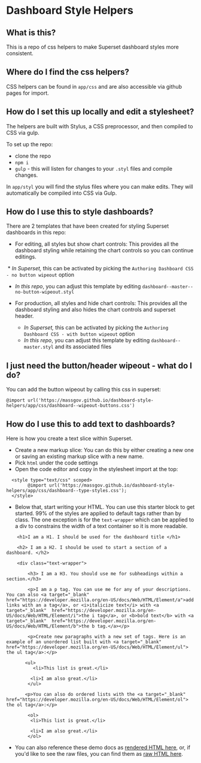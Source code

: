 # Dashboard Style Helpers

## What is this?

This is a repo of css helpers to make Superset dashboard styles more consistent.

## Where do I find the css helpers?

CSS helpers can be found in `app/css` and are also accessible via github pages for import.

## How do I set this up locally and edit a stylesheet?

The helpers are built with Stylus, a CSS preprocessor, and then compiled to CSS via gulp.

To set up the repo:

* clone the repo
* `npm i`
* `gulp` - this will listen for changes to your `.styl` files and compile changes. 

In `app/styl` you will find the stylus files where you can make edits. They will automatically be compiled into CSS via Gulp.

## How do I use this to style dashboards?
There are 2 templates that have been created for styling Superset dashboards in this repo:

* For editing, all styles but show chart controls: This provides all the dashboard styling while retaining the chart controls so you can continue editings. 

  * *In Superset,* this can be activated by picking the `Authoring Dashboard CSS - no button wipeout` option
  * *In this repo*, you can adjust this template by editing `dashboard--master--no-button-wipeout.styl`

* For production, all styles and hide chart controls: This provides all the dashboard styling and also hides the chart controls and superset header.
  * *In Superset,* this can be activated by picking the `Authoring Dashboard CSS - with button wipeout` option
  * *In this repo*, you can adjust this template by editing `dashboard--master.styl` and its associated files

## I just need the button/header wipeout - what do I do?
You can add the button wipeout by calling this css in superset:

`@import url('https://massgov.github.io/dashboard-style-helpers/app/css/dashboard--wipeout-buttons.css')`

## How do I use this to add text to dashboards?

Here is how you create a text slice within Superset.

* Create a new markup slice: You can do this by either creating a new one or saving an existing markup slice with a new name. 
* Pick `html` under the code settings
* Open the code editor and copy in the stylesheet import at the top:
```
  <style type="text/css" scoped>
        @import url('https://massgov.github.io/dashboard-style-helpers/app/css/dashboard--type-styles.css');
  </style>
```
* Below that, start writing your HTML. You can use this starter block to get started.
99% of the styles are applied to default tags rather than by class. The one exception is for the `text-wrapper` which can be applied to a div to constrains the width of a text container so it is more readable.

```
    <h1>I am a H1. I should be used for the dashboard title </h1>

    <h2> I am a H2. I should be used to start a section of a dashboard. </h2>

    <div class="text-wrapper">

        <h3> I am a H3. You should use me for subheadings within a section.</h3>

        <p>I am a p tag. You can use me for any of your descriptions. You can also <a target="_blank" href="https://developer.mozilla.org/en-US/docs/Web/HTML/Element/a">add links with an a tag</a>, or <i>italicize text</i> with <a target="_blank"  href="https://developer.mozilla.org/en-US/docs/Web/HTML/Element/i">the i tag</a>, or <b>bold text</b> with <a target="_blank"  href="https://developer.mozilla.org/en-US/docs/Web/HTML/Element/b">the b tag.</a></p>

        <p>Create new paragraphs with a new set of tags. Here is an example of an unordered list built with <a target="_blank"  href="https://developer.mozilla.org/en-US/docs/Web/HTML/Element/ul"> the ul tag</a>:</p>

       <ul>
          <li>This list is great.</li>

         <li>I am also great.</li>
        </ul>

       <p>You can also do ordered lists with the <a target="_blank" href="https://developer.mozilla.org/en-US/docs/Web/HTML/Element/ol"> the ol tag</a>:</p>

        <ol>
         <li>This list is great.</li>

         <li>I am also great.</li>
        </ol>
```
* You can also reference these demo docs as [rendered HTML here](https://massgov.github.io/dashboard-style-helpers/demo/demo--type-styles.html), or, if you'd like to see the raw files, you can find them as [raw HTML here](https://github.com/massgov/dashboard-style-helpers/blob/master/demo/demo--type-styles.html).
